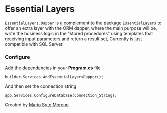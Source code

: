 # Essential Layers
`EssentialLayers.Dapper` is a complement to the package `EssentialLayers` to offer an extra layer with the ORM dapper, where the main purpose will be, write the business logic in the "stored procedures" using templates that receiving input parameters and return a result set, Currently is just compatible with SQL Server.

### Configure

Add the dependencies in your **Program.cs** file
```
builder.Services.AddEssentialLayersDapper();
```
And then set the connection string

```
app.Services.ConfigureDatabase(Connection_String);
```

Created by [Mario Soto Moreno](https://github.com/MatProgrammerSM)